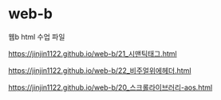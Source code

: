 # web-b
웹b html 수업 파일

https://jinjin1122.github.io/web-b/21_시맨틱태그.html


https://jinjin1122.github.io/web-b/22_비주얼위에헤더.html


https://jinjin1122.github.io/web-b/20_스크롤라이브러리-aos.html

